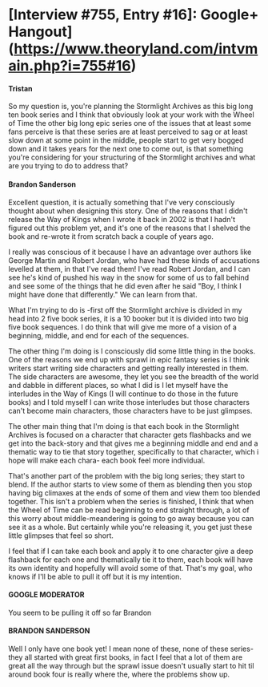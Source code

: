 # [Interview #755, Entry #16]: Google+ Hangout](https://www.theoryland.com/intvmain.php?i=755#16)

#### Tristan

So my question is, you're planning the Stormlight Archives as this big long ten book series and I think that obviously look at your work with the Wheel of Time the other big long epic series one of the issues that at least some fans perceive is that these series are at least perceived to sag or at least slow down at some point in the middle, people start to get very bogged down and it takes years for the next one to come out, is that something you're considering for your structuring of the Stormlight archives and what are you trying to do to address that?

#### Brandon Sanderson

Excellent question, it is actually something that I've very consciously thought about when designing this story. One of the reasons that I didn't release the Way of Kings when I wrote it back in 2002 is that I hadn't figured out this problem yet, and it's one of the reasons that I shelved the book and re-wrote it from scratch back a couple of years ago.

I really was conscious of it because I have an advantage over authors like George Martin and Robert Jordan, who have had these kinds of accusations levelled at them, in that I've read them! I've read Robert Jordan, and I can see he's kind of pushed his way in the snow for some of us to fall behind and see some of the things that he did even after he said "Boy, I think I might have done that differently." We can learn from that.

What I'm trying to do is -first off the Stormlight archive is divided in my head into 2 five book series, it is a 10 booker but it is divided into two big five book sequences. I do think that will give me more of a vision of a beginning, middle, and end for each of the sequences.

The other thing I'm doing is I consciously did some little thing in the books. One of the reasons we end up with sprawl in epic fantasy series is I think writers start writing side characters and getting really interested in them. The side characters are awesome, they let you see the breadth of the world and dabble in different places, so what I did is I let myself have the interludes in the Way of Kings (I will continue to do those in the future books) and I told myself I can write those interludes but those characters can't become main characters, those characters have to be just glimpses.

The other main thing that I'm doing is that each book in the Stormlight Archives is focused on a character that character gets flashbacks and we get into the back-story and that gives me a beginning middle and end and a thematic way to tie that story together, specifically to that character, which i hope will make each chara- each book feel more individual.

That's another part of the problem with the big long series; they start to blend. If the author starts to view some of them as blending then you stop having big climaxes at the ends of some of them and view them too blended together. This isn't a problem when the series is finished, I think that when the Wheel of Time can be read beginning to end straight through, a lot of this worry about middle-meandering is going to go away because you can see it as a whole. But certainly while you're releasing it, you get just these little glimpses that feel so short.

I feel that if I can take each book and apply it to one character give a deep flashback for each one and thematically tie it to them, each book will have its own identity and hopefully will avoid some of that. That's my goal, who knows if I'll be able to pull it off but it is my intention.

#### GOOGLE MODERATOR

You seem to be pulling it off so far Brandon

#### BRANDON SANDERSON

Well I only have one book yet! I mean none of these, none of these series- they all started with great first books, in fact I feel that a lot of them are great all the way through but the sprawl issue doesn't usually start to hit til around book four is really where the, where the problems show up.

